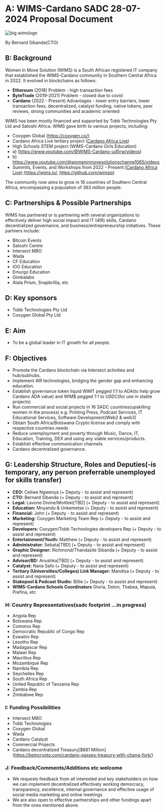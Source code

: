 # A: WIMS-Cardano SADC 28-07-2024 Proposal Document

![big wimslogo](https://github.com/user-attachments/assets/aeaeaf1f-70f4-4693-834b-5426b4f9e97c)

By Bernard Sibanda(CTO)

## B: Background

Women In Move Solution (WIMS) is a South African registered IT company that established the WIMS-Cardano community in Southern Central Africa in 2022. It evolved in blockchains as follows:

- **Ethereum** (2018) Problem - high transaction fees
- **ByteTrade** (2019-2021) Problem - closed due to covid
- **Cardano** (2022 - Present) Advantages - lower entry barriers, lower transaction fees, decentralized, catalyst funding, native tokens, peer reviews, strong communities and academic oriented

WIMS has been mostly financed and supported by Tobb Technologies Pty Ltd and Satoshi Africa. WIMS gave birth to various projects, including:
- Coxygen Global (https://coxygen.co/)
- Cardano Africa Live tertiary project ([Cardano Africa Live](https://cardanoafrica.live))
- High Schools STEM project (WIMS-Cardano Girls Education)
- a) (https://www.youtube.com/@WIMS-Cardano-ud5rw/videos)
- b) https://www.youtube.com/@womeninmovesolutionschanne1065/videos
- Summits, Events, and Workshops from 2022 - Present:([Cardano Africa Live](https://cardanoafrica.live)),(https://wims.io/, https://github.com/wimsio)

The community now aims to grow in 16 countries of Southern Central Africa, encompassing a population of 363 million people.

## C: Partnerships & Possible Partnerships

WIMS has partnered or is partnering with several organizations to effectively deliver high social impact and IT (4IR) skills, Cardano decentralized governance, and business/entrepreneurship initiatives. These partners include:

- Bitcoin Events
- Satoshi Centre
- Intersect MBO
- Wada
- CF Education
- IOG Education
- Emurgo Education
- Gimbalabs
- Atala Prism, Snapbrillia, etc

## D: Key sponsors 

- Tobb Technologies Pty Ltd
- Coxygen Global Pty Ltd

## E: Aim

- To be a global leader in IT growth for all people.

## F: Objectives

- Promote the Cardano blockchain via Intersect activities and hub/subhubs.
- Implement 4IR technologies, bridging the gender gap and enhancing education.
- Establish governance token liquid WIMT pegged 1:1 to ADA(to help grow Cardano ADA value) and WIM$ pegged 1:1 to USDC(for use in stable projects)
- Run commercial and social projects in 16 SADC countries(upskilling women in the process) e.g. Printing Press, Podcast Services, IT Educational Services, Software Development(Web2 & web3) 
- Obtain South Africa/Botswana Crypto license and comply with respective countries needs
- Reduce unemployment and poverty through Music, Dance, IT, Education, Training, DEX and using any viable services/products.
- Establish effective communication channels.
- Cardano decentralized governance.
  
## G: Leadership Structure, Roles and Deputies(-is temporary, any person preferrable unemployed for skills transfer)

- **CEO:** Celiwe Ngwenya (+ Deputy - to assist and represent)
- **CTO:** Bernard Sibanda (+ Deputy - to assist and represent)
- **Legal:** Lavone Divine/Moitleki[TBD] (+ Deputy - to assist and represent)
- **Education:** Mnyandu & Unkemetse (+ Deputy - to assist and represent)
- **Financial:** John (+ Deputy - to assist and represent)
- **Marketing:** Coxygen Marketing Team Rep (+ Deputy - to assist and represent)
- **Developers:** Coxygen/Tobb Technologies developers Rep (+ Deputy - to assist and represent)
- **Entertainment/Youth:** Matthew (+ Deputy - to assist and represent)
- **Administrator:** Sebata[TBD] (+ Deputy - to assist and represent)
- **Graphic Designer:** Richmond/Thandazile Sibanda (+ Deputy - to assist and represent)
- **Advisor/BD:** Anushka[TBD] (+ Deputy - to assist and represent)
- **Catalyst:** Nana Safo (+ Deputy - to assist and represent)
- **Tertiary (Universities/Colleges) Link Manager:** Mandisa (+ Deputy - to assist and represent)
- **Stakepool & Podcast Studio:** Billie (+ Deputy - to assist and represent)
- **WIMS-Cardano Schools Coordinators** Gloria, Delon, Thabea, Mapula, Prefina, etc

### H: Country Representatives(sadc footprint ...in progress)

- Angola Rep
- Botswana Rep
- Comoros Rep
- Democratic Republic of Congo Rep
- Eswatini Rep
- Lesotho Rep
- Madagascar Rep
- Malawi Rep
- Mauritius Rep
- Mozambique Rep
- Namibia Rep
- Seychelles Rep
- South Africa Rep
- United Republic of Tanzania Rep
- Zambia Rep
- Zimbabwe Rep

### I: Funding Possibilities

- Intersect MBO
- Tobb Technologies
- Coxygen Global
- Wada
- Cardano Catalyst
- Commercial Projects
- Cardano decentralized Treasury[$681 Million] (https://beincrypto.com/cardano-passes-treasury-with-chang-fork/)

### J: Feedback/Comments/Additions etc welcome 

- We requests feedback from all interested and key stakeholders on how we can implement decentralized effectively working democracy, transparency, excellence, internal governance and effective usage of
  social media marketing and online meetings
- We are also open to effective partnerships and other fundings apart from the ones mentioned above.
